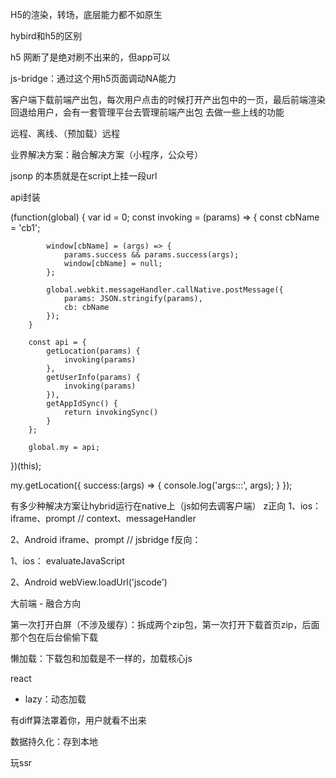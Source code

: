 H5的渲染，转场，底层能力都不如原生

hybird和h5的区别

h5 网断了是绝对刷不出来的，但app可以

js-bridge：通过这个用h5页面调动NA能力


客户端下载前端产出包，每次用户点击的时候打开产出包中的一页，最后前端渲染回退给用户，会有一套管理平台去管理前端产出包
去做一些上线的功能

远程、离线、（预加载）远程

业界解决方案：融合解决方案（小程序，公众号）

jsonp 的本质就是在script上挂一段url

api封装

(function(global) {
        var id = 0;
        const invoking = (params) => {
            const cbName = 'cb1';

            window[cbName] = (args) => {
                params.success && params.success(args);
                window[cbName] = null;
            };

            global.webkit.messageHandler.callNative.postMessage({
                params: JSON.stringify(params),
                cb: cbName
            });
        }

        const api = {
            getLocation(params) {
                invoking(params)
            },
            getUserInfo(params) {
                invoking(params)
            }),
            getAppIdSync() {
                return invokingSync()
            }
        };

        global.my = api;
})(this);

my.getLocation({
    success:(args) => {
        console.log('args:::', args);
    }
});

有多少种解决方案让hybrid运行在native上（js如何去调客户端）
z正向
1、ios：
iframe、prompt
// context、messageHandler

2、Android
iframe、prompt
// jsbridge
f反向：

1、ios：
evaluateJavaScript

2、Android
webView.loadUrl('jscode')

大前端 - 融合方向

第一次打开白屏（不涉及缓存）：拆成两个zip包，第一次打开下载首页zip，后面那个包在后台偷偷下载

懒加载：下载包和加载是不一样的，加载核心js

react
- lazy：动态加载

有diff算法罩着你，用户就看不出来

数据持久化：存到本地

玩ssr

